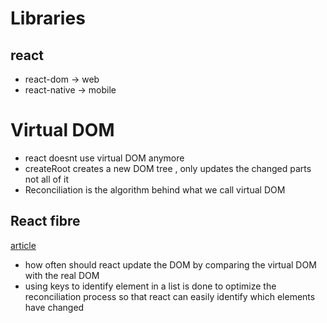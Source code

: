 # Libraries
## react
- react-dom -> web
- react-native -> mobile

# Virtual DOM
- react doesnt use virtual DOM anymore
- createRoot creates a new DOM tree , only updates the changed parts not all of it
- Reconciliation is the algorithm behind what we call virtual DOM

## React fibre
[article](https://github.com/acdlite/react-fiber-architecture)
- how often should react update the DOM by comparing the virtual DOM with the real DOM
- using keys to identify element in a list is done to optimize the reconciliation process so that react can easily identify which elements have changed 